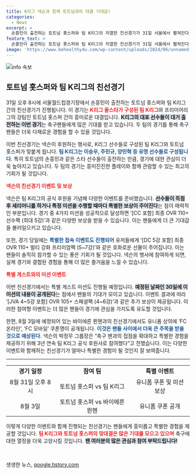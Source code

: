 ```yaml
---
title: K리그 넥슨과 함께 토트넘과의 대결 기대감!
categories:
  - News
excerpt: >
  손흥민이 출전하는 토트넘 홋스퍼와 팀 K리그의 치열한 친선경기가 31일 서울에서 펼쳐진다! 넥슨은 다양한 이벤트와 보상으로 팬들을 열광시키며, 특별한 경험을 제공할 예정이다. 놓치지 마세요!
feature_text: >
  손흥민이 출전하는 토트넘 홋스퍼와 팀 K리그의 치열한 친선경기가 31일 서울에서 펼쳐진다! 넥슨은 다양한 이벤트와 보상으로 팬들을 열광시키며, 특별한 경험을 제공할 예정이다. 놓치지 마세요!
image: 'https://www.behealthy4u.com/wp-content/uploads/2024/06/unnamed-file.png'
---
```


<p><img src="https://www.behealthy4u.com/wp-content/uploads/2024/06/unnamed-file.png" alt="info 속보" /></p>

<h2 data-ke-size="size26">토트넘 홋스퍼와 팀 K리그의 친선경기</h2>

<p data-ke-size="size16"> 
31일 오후 8시에 서울월드컵경기장에서 손흥민이 출전하는 토트넘 홋스퍼와 팀 K리그 간의 친선경기가 진행됩니다. 이 경기는 <b><span style="color: #ee2323;">K리그 올스타가 구성된 팀 K리그</span></b>와 프리미어리그의 강팀인 토트넘 홋스퍼 간의 흥미로운 대결입니다. <b><span style="background-color: #21538527;">K리그의 대표 선수들이 대거 출전하는 이번 경기</span></b>는 축구팬들에게 많은 기대를 받고 있습니다. 두 팀의 경기를 통해 축구팬들은 더욱 다채로운 경험을 할 수 있을 것입니다.
</p>

<p data-ke-size="size16"> 
이번 친선경기는 넥슨이 후원하는 행사로, K리그 선수들로 구성된 팀 K리그와 토트넘 홋스퍼가 맞붙게 됩니다. <b><span style="color: #1a5490;">팀 K리그는 이승우, 주민규, 양민혁 등 유명 선수들로 구성됩니다.</span></b> 특히 토트넘의 손흥민과 같은 스타 선수들이 출전하는 만큼, 경기에 대한 관심이 더욱 높아지고 있습니다. 두 팀의 경기는 흥미진진한 플레이와 함께 관람할 수 있는 최고의 기회가 될 것입니다.
</p>

<p><b><span style="color: #ee2323;">넥슨의 친선경기 이벤트 및 보상</span></b></p>

<p data-ke-size="size16"> 
넥슨은 팀 K리그의 공식 후원을 기념해 다양한 이벤트를 준비했습니다. <b><span style="background-color: #21538527;">선수들이 득점 후 세리머니를 하거나 특정 미션을 수행할 때마다 특별한 보상이 주어진다</span></b>는 점이 매력적인 부분입니다. 경기 중 4가지 미션을 성공적으로 달성하면 ‘[CC 포함] 최종 OVR 110+ 선수팩 (최대 5강)’과 같은 다양한 보상을 받을 수 있습니다. 이는 팬들에게 더 큰 기대감을 불러일으키고 있습니다.
</p>

<p data-ke-size="size16"> 
또한, 경기 당일에는 <b><span style="color: #1a5490;">특별한 접속 이벤트도 진행되어</span></b> 유저들에게 ‘[DC 5강 포함] 최종 OVR 110+ 멀티 강화 프리미엄팩 (5~7강)’와 같은 호화로운 선물이 주어집니다. 이는 팬들이 솔직히 참가할 수 있는 좋은 기회가 될 것입니다. 넥슨의 행사에 참여하게 되면, 실제 경기와 결합된 경험을 통해 더 많은 즐거움을 느낄 수 있습니다.
</p>

<p><b><span style="color: #ee2323;">특별 게스트와의 미션 이벤트</span></b></p>

<p data-ke-size="size16"> 
이번 친선경기에서는 특별 게스트 미션도 진행될 예정입니다. <b><span style="background-color: #21538527;">예정된 날짜인 30일에 이 미션의 내용이 공개된다</span></b>는 점에서 팬들의 기대가 모이고 있습니다. 이벤트 결과에 따라 ‘[JVA 4~5강 포함] OVR 105+ 스페셜팩 (4~6강)’과 같은 추가 보상이 제공됩니다. 이러한 참여형 이벤트는 더 많은 팬들이 경기에 관심을 가지도록 유도할 것입니다.
</p>

<p data-ke-size="size16"> 
한편, 8월 3일에 예정되어 있는 바이에른 뮌헨과의 친선경기에서도 유니폼 상의에 ‘FC 온라인’, ‘FC 모바일’ 쿠폰명이 공개됩니다. <b><span style="color: #1a5490;">이것은 팬들 사이에서 더욱 큰 주목을 받을 것으로 예상된다.</span></b> 넥슨의 박정무 그룹장은 “축구 팬과의 접점을 확대하고 특별한 경험을 제공하기 위해 3년 연속 팀 K리그 공식 후원사로 참여했다”고 전했습니다. 이는 다양한 이벤트와 함께하는 친선경기가 얼마나 특별한 경험이 될 것인지 잘 보여줍니다.
</p>

<hr>

<table style="width:100%; border-collapse:collapse;">
<tr>
<td style="text-align: center; height: 17px;"><b>경기 일정</b></td>
<td style="text-align: center; height: 17px;"><b>참여 팀</b></td>
<td style="text-align: center; height: 17px;"><b>특별 이벤트</b></td>
</tr>
<tr>
<td style="text-align: center; height: 17px;">8월 31일 오후 8시</td>
<td style="text-align: center; height: 17px;">토트넘 홋스퍼 vs 팀 K리그</td>
<td style="text-align: center; height: 17px;">유니폼 쿠폰 및 미션 보상</td>
</tr>
<tr>
<td style="text-align: center; height: 17px;">8월 3일</td>
<td style="text-align: center; height: 17px;">토트넘 홋스퍼 vs 바이에른 뮌헨</td>
<td style="text-align: center; height: 17px;">유니폼 쿠폰 공개</td>
</tr>
</table>

<p data-ke-size="size16"> 
이렇게 다양한 이벤트와 함께 진행되는 친선경기는 팬들에게 흥미롭고 특별한 경험을 제공할 것입니다. <b><span style="color: #ee2323;">팀 K리그와 토트넘 홋스퍼의 맞대결은 많은 기대를 모으고 있으며</span></b> 축구에 대한 열정을 더욱 고양시킬 것입니다. <b><span style="background-color: #21538527;">팬 여러분의 많은 관심과 참여 부탁드립니다!</span></b>
</p>

<p data-ke-size="size16">&nbsp;</p>
생생한 뉴스, <a href="https://qoogle.tistory.com" rel="dofollow">qoogle.tistory.com</a>



